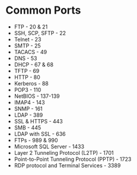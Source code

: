 # Common Ports

* FTP - 20 & 21
* SSH, SCP, SFTP - 22
* Telnet - 23
* SMTP - 25
* TACACS - 49
* DNS - 53
* DHCP - 67 & 68
* TFTP - 69
* HTTP - 80
* Kerberos - 88
* POP3 - 110
* NetBIOS - 137-139
* IMAP4 - 143
* SNMP - 161
* LDAP - 389
* SSL & HTTPS - 443
* SMB - 445
* LDAP with SSL - 636
* FTPs - 989 & 990
* Microsoft SQL Server - 1433
* Layer 2 Tunneling Protocol \(L2TP\) - 1701
* Point-to-Point Tunneling Protocol \(PPTP\) - 1723
* RDP protocol and Terminal Services - 3389

